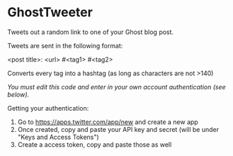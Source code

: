 # GhostTweeter
Tweets out a random link to one of your Ghost blog post. 

Tweets are sent in the following format:

&lt;post title>: &lt;url> #&lt;tag1> #&lt;tag2>

Converts every tag into a hashtag (as long as characters are not >140)


*You must edit this code and enter in your own account authentication (see below).*

Getting your authentication:

1. Go to https://apps.twitter.com/app/new and create a new app
2. Once created, copy and paste your API key and secret (will be under "Keys and Access Tokens")
3. Create a access token, copy and paste those as well
